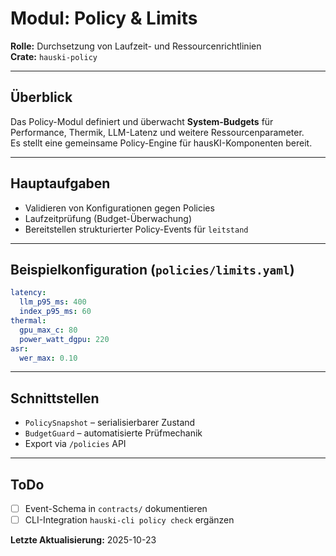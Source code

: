 # Modul: Policy & Limits

**Rolle:** Durchsetzung von Laufzeit- und Ressourcenrichtlinien  
**Crate:** `hauski-policy`

---

## Überblick

Das Policy-Modul definiert und überwacht **System-Budgets** für Performance,
Thermik, LLM-Latenz und weitere Ressourcenparameter.  
Es stellt eine gemeinsame Policy-Engine für hausKI-Komponenten bereit.

---

## Hauptaufgaben

- Validieren von Konfigurationen gegen Policies  
- Laufzeitprüfung (Budget-Überwachung)  
- Bereitstellen strukturierter Policy-Events für `leitstand`  

---

## Beispielkonfiguration (`policies/limits.yaml`)

```yaml
latency:
  llm_p95_ms: 400
  index_p95_ms: 60
thermal:
  gpu_max_c: 80
  power_watt_dgpu: 220
asr:
  wer_max: 0.10
```

---

## Schnittstellen

- `PolicySnapshot` – serialisierbarer Zustand  
- `BudgetGuard` – automatisierte Prüfmechanik  
- Export via `/policies` API  

---

## ToDo
- [ ] Event-Schema in `contracts/` dokumentieren  
- [ ] CLI-Integration `hauski-cli policy check` ergänzen  

**Letzte Aktualisierung:** 2025-10-23
